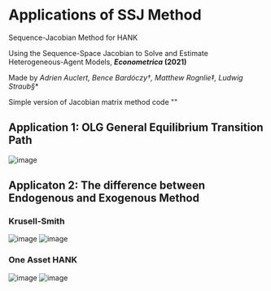# Applications of SSJ Method
Sequence-Jacobian Method for HANK

Using the Sequence-Space Jacobian to Solve and Estimate Heterogeneous-Agent Models, **_Econometrica_ (2021)**

Made by **Adrien Auclert*, Bence Bardóczy†, Matthew Rognlie‡, Ludwig Straub§**

Simple version of Jacobian matrix method code ""

## Application 1: OLG General Equilibrium Transition Path

![image](https://github.com/TTecLinc/sequence-jacobian_ecma/blob/main/OLG_SSJ.JPG)

## Applicaton 2: The difference between Endogenous and Exogenous Method
### Krusell-Smith
![image](https://github.com/TTecLinc/sequence-jacobian_ecma/blob/main/Endo_Exo_diff.JPG)
![image](https://github.com/TTecLinc/sequence-jacobian_ecma/blob/main/Path_Endo_Exo.JPG)
### One Asset HANK
![image](https://github.com/TTecLinc/sequence-jacobian_ecma/blob/main/Endo_Exo_diff_OH.JPG)
![image](https://github.com/TTecLinc/sequence-jacobian_ecma/blob/main/Path_Endo_Exo_OH.JPG)
